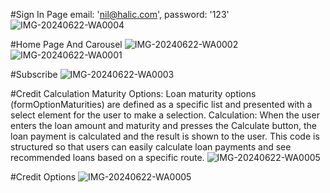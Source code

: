 #Sign In Page
email: 'nil@halic.com', password: '123'
![IMG-20240622-WA0004](https://github.com/NilDeniz-Alsan/Kredi-Oneri/assets/123769095/3b105b29-75fd-4c11-a283-e5e69882e36a)

#Home Page And Carousel
![IMG-20240622-WA0002](https://github.com/NilDeniz-Alsan/Kredi-Oneri/assets/123769095/34a972ce-dfef-485c-ba8d-afe3782fb64d)
![IMG-20240622-WA0001](https://github.com/NilDeniz-Alsan/Kredi-Oneri/assets/123769095/5327e6e1-bbb8-4e4a-9ba2-292b77f0239a)

#Subscribe 
![IMG-20240622-WA0003](https://github.com/NilDeniz-Alsan/Kredi-Oneri/assets/123769095/d2460c21-3e20-460a-b8dc-6ce5964e0254)

#Credit Calculation
Maturity Options: Loan maturity options (formOptionMaturities) are defined as a specific list and presented with a select element for the user to make a selection.
Calculation: When the user enters the loan amount and maturity and presses the Calculate button, the loan payment is calculated and the result is shown to the user.
This code is structured so that users can easily calculate loan payments and see recommended loans based on a specific route.
![IMG-20240622-WA0005](https://github.com/NilDeniz-Alsan/Kredi-Oneri/assets/123769095/684726a7-00cc-404d-8411-8bed7fe3ab5d)

#Credit Options
![IMG-20240622-WA0005](https://github.com/NilDeniz-Alsan/Kredi-Oneri/assets/123769095/e7e4f73b-2c57-45e8-b84c-4c81a2966694)

